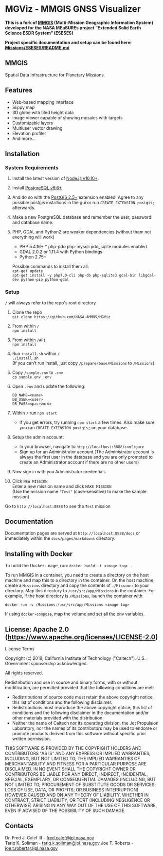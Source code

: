 # MGViz - MMGIS GNSS Visualizer

**This is a fork of [MMGIS](https://github.com/NASA-AMMOS/MMGIS) (Multi-Mission Geographic Information System)
developed for the NASA MEaSUREs project “Extended Solid Earth Science ESDR System” (ESESES)**

**Project specific documentation and setup can be found here: [Missions/ESESES/README.md](Missions/ESESES/README.md)**

## MMGIS

Spatial Data Infrastructure for Planetary Missions

## Features

- Web-based mapping interface
- Slippy map
- 3D globe with tiled height data
- Image viewer capable of showing mosaics with targets
- Customizable layers
- Multiuser vector drawing
- Elevation profiler
- And more...

## Installation

### System Requirements

1. Install the latest version of [Node.js v10.10+](https://nodejs.org/en/download/).

1. Install [PostgreSQL v9.6+](https://www.enterprisedb.com/downloads/postgres-postgresql-downloads)
1. And do so with the [PostGIS 2.5+](https://postgis.net/install/) extension enabled.
   Agree to any possible postgis installions in the gui or run `CREATE EXTENSION postgis;` afterwards.
1. Make a new PostgreSQL database and remember the user, password and database name.

1. PHP, GDAL and Python2 are weaker dependencies (without them not everything will work)

   - PHP 5.4.16+ \* php-pdo php-mysqli pdo_sqlite modules enabled
   - GDAL 2.0.2 or 1.11.4 with Python bindings
   - Python 2.75+

   Possible commands to install them all:  
   `apt-get update`  
   `apt-get install -y php7.0-cli php-db php-sqlite3 gdal-bin libgdal-dev python-pip python-gdal`

### Setup

`/` will always refer to the repo's root directory

1. Clone the repo  
   `git clone https://github.com/NASA-AMMOS/MGViz`

1. From within `/`  
   `npm install`

1. From within `/API`  
   `npm install`

1. Run `install.sh` within `/`  
   `./install.sh`  
   (If you can't run install, just copy `/prepare/base/Missions` to `/Missions`)

1. Copy `/sample.env` to `.env`  
   `cp sample.env .env`

1. Open `.env` and update the following:

   ```
   DB_NAME=<name>
   DB_USER=<user>
   DB_PASS=<password>
   ```

1. Within `/` run `npm start`

   - If you get errors, try running `npm start` a few times. Also make sure you ran `CREATE EXTENSION postgis;` on your database.

1. Setup the admin account:

   - In your browser, navigate to `http://localhost:8888/configure`
   - Sign up for an Administrator account (The Administrator account is always the first user in the database and you are only prompted to create an Administrator account if there are no other users)

1. Now sign in with you Administrator credentials

1. Click `NEW MISSION`  
   Enter a new mission name and click `MAKE MISSION`  
   (Use the mission name `"Test"` (case-sensitive) to make the sample mission)

Go to `http://localhost:8888` to see the `Test` mission

## Documentation

Documentation pages are served at `http://localhost:8888/docs` or immediately within the `docs/pages/markdowns` directory.

## Installing with Docker

To build the Docker image, run:
`docker build -t <image tag> .`

To run MMGIS in a container, you need to create a directory on the host machine and map this to a directory in the container. On the host machine, create a `Missions` directory and copy the contents of `./Missions` to your directory. Map this directory to `/usr/src/app/Missions` in the container. For example, if the host directory is `/Missions`, launch the container with:

`docker run -v /Missions:/usr/src/app/Missions <image tag>`

If using `docker-compose`, map the volume and set all the env variables.

## License: Apache 2.0 (https://www.apache.org/licenses/LICENSE-2.0)

License Terms

Copyright (c) 2019, California Institute of Technology ("Caltech"). U.S. Government sponsorship acknowledged.

All rights reserved.

Redistribution and use in source and binary forms, with or without modification, are permitted provided that the following conditions are met:

- Redistributions of source code must retain the above copyright notice, this list of conditions and the following disclaimer.
- Redistributions must reproduce the above copyright notice, this list of conditions and the following disclaimer in the documentation and/or other materials provided with the distribution.
- Neither the name of Caltech nor its operating division, the Jet Propulsion Laboratory, nor the names of its contributors may be used to endorse or promote products derived from this software without specific prior written permission.

THIS SOFTWARE IS PROVIDED BY THE COPYRIGHT HOLDERS AND CONTRIBUTORS "AS IS" AND ANY EXPRESS OR IMPLIED WARRANTIES, INCLUDING, BUT NOT LIMITED TO, THE IMPLIED WARRANTIES OF MERCHANTABILITY AND FITNESS FOR A PARTICULAR PURPOSE ARE DISCLAIMED. IN NO EVENT SHALL THE COPYRIGHT OWNER OR CONTRIBUTORS BE LIABLE FOR ANY DIRECT, INDIRECT, INCIDENTAL, SPECIAL, EXEMPLARY, OR CONSEQUENTIAL DAMAGES (INCLUDING, BUT NOT LIMITED TO, PROCUREMENT OF SUBSTITUTE GOODS OR SERVICES; LOSS OF USE, DATA, OR PROFITS; OR BUSINESS INTERRUPTION) HOWEVER CAUSED AND ON ANY THEORY OF LIABILITY, WHETHER IN CONTRACT, STRICT LIABILITY, OR TORT (INCLUDING NEGLIGENCE OR OTHERWISE) ARISING IN ANY WAY OUT OF THE USE OF THIS SOFTWARE, EVEN IF ADVISED OF THE POSSIBILITY OF SUCH DAMAGE.

## Contacts

Dr. Fred J. Calef III - fred.calef@jpl.nasa.gov  
Tariq K. Soliman - tariq.k.soliman@jpl.nasa.gov
Joe T. Roberts - joe.t.roberts@jpl.nasa.gov
